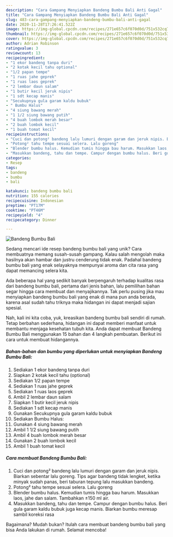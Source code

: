 ```yaml
---
description: "Cara Gampang Menyiapkan Bandeng Bumbu Bali Anti Gagal"
title: "Cara Gampang Menyiapkan Bandeng Bumbu Bali Anti Gagal"
slug: 483-cara-gampang-menyiapkan-bandeng-bumbu-bali-anti-gagal
date: 2020-11-28T17:26:41.522Z
image: https://img-global.cpcdn.com/recipes/271e657c6f070d0d/751x532cq70/bandeng-bumbu-bali-foto-resep-utama.jpg
thumbnail: https://img-global.cpcdn.com/recipes/271e657c6f070d0d/751x532cq70/bandeng-bumbu-bali-foto-resep-utama.jpg
cover: https://img-global.cpcdn.com/recipes/271e657c6f070d0d/751x532cq70/bandeng-bumbu-bali-foto-resep-utama.jpg
author: Adrian Robinson
ratingvalue: 3
reviewcount: 13
recipeingredient:
- "1 ekor bandeng tanpa duri"
- "2 kotak kecil tahu optional"
- "1/2 papan tempe"
- "1 ruas jahe geprek"
- "1 ruas laos geprek"
- "2 lembar daun salam"
- "1 butir kecil jeruk nipis"
- "1 sdt kecap manis"
- "Secukupnya gula garam kaldu bubuk"
- " Bumbu Halus"
- "4 siung bawang merah"
- "1 1/2 siung bawang putih"
- "4 buah lombok merah besar"
- "2 buah lombok kecil"
- "1 buah tomat kecil"
recipeinstructions:
- "Cuci dan potong² bandeng lalu lumuri dengan garam dan jeruk nipis. Biarkan sebentar lalu goreng. Tips agar bandeng tidak lengket, ketika minyak sudah panas, beri taburan tepung lalu masukkan bandeng."
- "Potong² tahu tempe sesuai selera. Lalu goreng"
- "Blender bumbu halus. Kemudian tumis hingga bau harum. Masukkan laos, jahe dan salam. Tambahkan ±150 ml air."
- "Masukkan bandeng, tahu dan tempe. Campur dengan bumbu halus. Beri gula garam kaldu bubuk juga kecap manis. Biarkan bumbu meresap sambil koreksi rasa"
categories:
- Resep
tags:
- bandeng
- bumbu
- bali

katakunci: bandeng bumbu bali 
nutrition: 155 calories
recipecuisine: Indonesian
preptime: "PT17M"
cooktime: "PT46M"
recipeyield: "4"
recipecategory: Dinner

---
```



![Bandeng Bumbu Bali](https://img-global.cpcdn.com/recipes/271e657c6f070d0d/751x532cq70/bandeng-bumbu-bali-foto-resep-utama.jpg)

Sedang mencari ide resep bandeng bumbu bali yang unik? Cara membuatnya memang susah-susah gampang. Kalau salah mengolah maka hasilnya akan hambar dan justru cenderung tidak enak. Padahal bandeng bumbu bali yang enak selayaknya mempunyai aroma dan cita rasa yang dapat memancing selera kita.



Ada beberapa hal yang sedikit banyak berpengaruh terhadap kualitas rasa dari bandeng bumbu bali, pertama dari jenis bahan, lalu pemilihan bahan segar hingga cara membuat dan menyajikannya. Tak perlu pusing jika mau menyiapkan bandeng bumbu bali yang enak di mana pun anda berada, karena asal sudah tahu triknya maka hidangan ini dapat menjadi sajian spesial.


Nah, kali ini kita coba, yuk, kreasikan bandeng bumbu bali sendiri di rumah. Tetap berbahan sederhana, hidangan ini dapat memberi manfaat untuk membantu menjaga kesehatan tubuh kita. Anda dapat membuat Bandeng Bumbu Bali menggunakan 15 bahan dan 4 langkah pembuatan. Berikut ini cara untuk membuat hidangannya.

<!--inarticleads1-->

##### Bahan-bahan dan bumbu yang diperlukan untuk menyiapkan Bandeng Bumbu Bali:

1. Sediakan 1 ekor bandeng tanpa duri
1. Siapkan 2 kotak kecil tahu (optional)
1. Sediakan 1/2 papan tempe
1. Sediakan 1 ruas jahe geprek
1. Sediakan 1 ruas laos geprek
1. Ambil 2 lembar daun salam
1. Siapkan 1 butir kecil jeruk nipis
1. Sediakan 1 sdt kecap manis
1. Gunakan Secukupnya gula garam kaldu bubuk
1. Sediakan  Bumbu Halus:
1. Gunakan 4 siung bawang merah
1. Ambil 1 1/2 siung bawang putih
1. Ambil 4 buah lombok merah besar
1. Gunakan 2 buah lombok kecil
1. Ambil 1 buah tomat kecil




<!--inarticleads2-->

##### Cara membuat Bandeng Bumbu Bali:

1. Cuci dan potong² bandeng lalu lumuri dengan garam dan jeruk nipis. Biarkan sebentar lalu goreng. Tips agar bandeng tidak lengket, ketika minyak sudah panas, beri taburan tepung lalu masukkan bandeng.
1. Potong² tahu tempe sesuai selera. Lalu goreng
1. Blender bumbu halus. Kemudian tumis hingga bau harum. Masukkan laos, jahe dan salam. Tambahkan ±150 ml air.
1. Masukkan bandeng, tahu dan tempe. Campur dengan bumbu halus. Beri gula garam kaldu bubuk juga kecap manis. Biarkan bumbu meresap sambil koreksi rasa




Bagaimana? Mudah bukan? Itulah cara membuat bandeng bumbu bali yang bisa Anda lakukan di rumah. Selamat mencoba!

